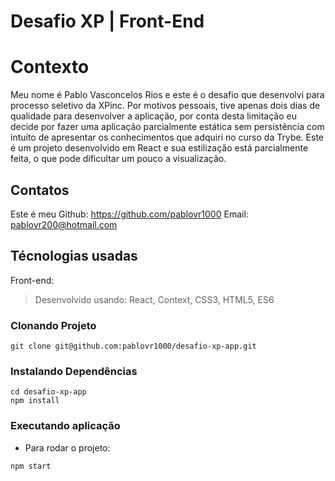 
# Desafio XP | Front-End

# Contexto
Meu nome é Pablo Vasconcelos Rios e este é o desafio que desenvolvi para processo seletivo da XPinc.
Por motivos pessoais, tive apenas dois dias de qualidade para desenvolver a aplicação, por conta desta limitação eu decide por fazer uma aplicação parcialmente estática sem persistência com intuíto de apresentar os conhecimentos que adquiri no curso da Trybe. Este é um projeto desenvolvido em React e sua estilização está parcialmente feita, o que pode dificultar um pouco a visualização.

## Contatos

Este é meu Github: https://github.com/pablovr1000
Email: pablovr200@hotmail.com

## Técnologias usadas

Front-end:
> Desenvolvido usando: React, Context, CSS3, HTML5,  ES6

### Clonando Projeto
```
git clone git@github.com:pablovr1000/desafio-xp-app.git
``` 
### Instalando Dependências
```
cd desafio-xp-app
npm install
``` 
### Executando aplicação
* Para rodar o projeto:

```
npm start
``` 
